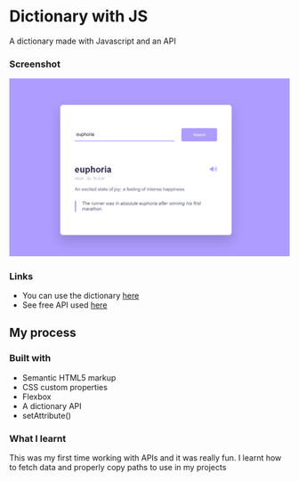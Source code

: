 # Dictionary with JS
A dictionary made with Javascript and an API

### Screenshot

![](dictionary.png)

### Links

- You can use the dictionary [here](https://onanuviie.github.io/Dictionary-with-JS/)
- See free API used [here](https://dictionaryapi.dev/)

## My process

### Built with

- Semantic HTML5 markup
- CSS custom properties
- Flexbox
- A dictionary API
- setAttribute()

### What I learnt
This was my first time working with APIs and it was really fun. I learnt how to fetch data and properly copy paths to use in my projects

